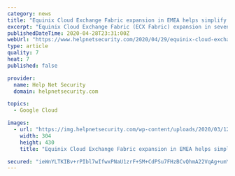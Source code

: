 ```yaml
---
category: news
title: "Equinix Cloud Exchange Fabric expansion in EMEA helps simplify hybrid and multicloud infrastructures"
excerpt: "Equinix Cloud Exchange Fabric (ECX Fabric) expansion in seven new EMEA markets helps global businesses simplify hybrid and multicloud infrastructures."
publishedDateTime: 2020-04-28T23:31:00Z
webUrl: "https://www.helpnetsecurity.com/2020/04/29/equinix-cloud-exchange-fabric/"
type: article
quality: 7
heat: 7
published: false

provider:
  name: Help Net Security
  domain: helpnetsecurity.com

topics:
  - Google Cloud

images:
  - url: "https://img.helpnetsecurity.com/wp-content/uploads/2020/03/12085321/insecure-rsac2020.jpg"
    width: 304
    height: 430
    title: "Equinix Cloud Exchange Fabric expansion in EMEA helps simplify hybrid and multicloud infrastructures"

secured: "ieWnYLTKIBv+rPIbl7wIfwxPNaU1zrF+SM+CdPSu7FHzBCvQhmA22VqAg+umYlA6fmKwgqrqf/caT5aKKRUf1MyIOpOmqyrcPtwM4h+xErWQQO9deqrqfEfd81HTgKd1s7lJtoydGW1GoWZ6nlEWnOG8CC8leoA+8GWznJziIhTekOqpUbF5mLW7PxUz5QM70sVFtqW4Mv75gUpYqkvORpp3PO5kuoABczRni1C7JrmefezRTMfW++XJW1Y4xeBnUXRkxUatKKV7iRRSpVGDWeb1OHPrwbPP7EuO2NJuNfg6WlbVk/dX9Nop88WdqpUzcDP6I0SXJbMLzbKtuSM9bJu9L53CWdqiF6GAQWDdgHHRDzmv3kXkQWIf478ngw3zNBYdA3q7SVMvHdV5JAkM8IOGQVytdj5Pd8X31slQNzDHodhYvRgvgFv6Dr5Kx9JsxvDR3lGgNmVKZ7rmG3jkkWR7yT4RtRC1hby+EAWVYWY=;GHi++wiJIFAmEj2im4jmlA=="
---
```


